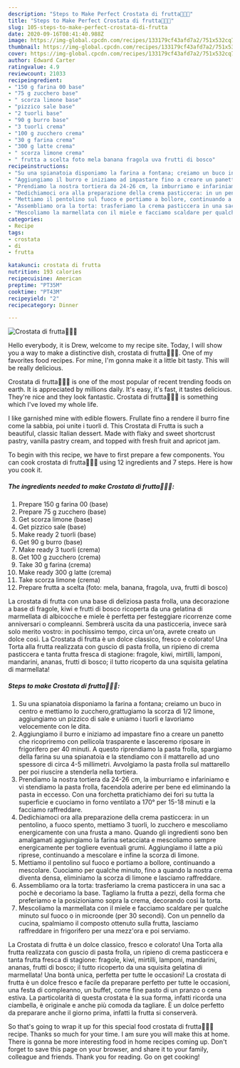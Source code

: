 ```yaml
---
description: "Steps to Make Perfect Crostata di frutta🍓🍌🍎"
title: "Steps to Make Perfect Crostata di frutta🍓🍌🍎"
slug: 105-steps-to-make-perfect-crostata-di-frutta
date: 2020-09-16T08:41:40.988Z
image: https://img-global.cpcdn.com/recipes/133179cf43afd7a2/751x532cq70/crostata-di-frutta🍓🍌🍎-recipe-main-photo.jpg
thumbnail: https://img-global.cpcdn.com/recipes/133179cf43afd7a2/751x532cq70/crostata-di-frutta🍓🍌🍎-recipe-main-photo.jpg
cover: https://img-global.cpcdn.com/recipes/133179cf43afd7a2/751x532cq70/crostata-di-frutta🍓🍌🍎-recipe-main-photo.jpg
author: Edward Carter
ratingvalue: 4.9
reviewcount: 21033
recipeingredient:
- "150 g farina 00 base"
- "75 g zucchero base"
- " scorza limone base"
- "pizzico sale base"
- "2 tuorli base"
- "90 g burro base"
- "3 tuorli crema"
- "100 g zucchero crema"
- "30 g farina crema"
- "300 g latte crema"
- " scorza limone crema"
- " frutta a scelta foto mela banana fragola uva frutti di bosco"
recipeinstructions:
- "Su una spianatoia disponiamo la farina a fontana; creiamo un buco in centro e mettiamo lo zucchero,grattugiamo la scorza di 1/2 limone, aggiungiamo un pizzico di sale e uniamo i tuorli e lavoriamo velocemente con le dita."
- "Aggiungiamo il burro e iniziamo ad impastare fino a creare un panetto che ricopriremo con pellicola trasparente e lasceremo riposare in frigorifero per 40 minuti. A questo riprendiamo la pasta frolla, spargiamo della farina su una spianatoia e la stendiamo con il mattarello ad uno spessore di circa 4-5 millimetri. Avvolgiamo la pasta frolla sul mattarello per poi riuscire a stenderla nella tortiera."
- "Prendiamo la nostra tortiera da 24-26 cm, la imburriamo e infariniamo e vi stendiamo la pasta frolla, facendola aderire per bene ed eliminando la pasta in eccesso. Con una forchetta pratichiamo dei fori su tutta la superficie e cuociamo in forno ventilato a 170° per 15-18 minuti e la facciamo raffreddare."
- "Dedichiamoci ora alla preparazione della crema pasticcera: in un pentolino, a fuoco spento, mettiamo 3 tuorli, lo zucchero e mescoliamo energicamente con una frusta a mano. Quando gli ingredienti sono ben amalgamati aggiungiamo la farina setacciata e mescoliamo sempre energicamente per togliere eventuali grumi. Aggiungiamo il latte a più riprese, continuando a mescolare e infine la scorza di limone."
- "Mettiamo il pentolino sul fuoco e portiamo a bollore, continuando a mescolare. Cuociamo per qualche minuto, fino a quando la nostra crema diventa densa, eliminiamo la scorza di limone e lasciamo raffreddare."
- "Assembliamo ora la torta: trasferiamo la crema pasticcera in una sac a pochè e decoriamo la base. Tagliamo la frutta a pezzi, della forma che preferiamo e la posizioniamo sopra la crema, decorando così la torta."
- "Mescoliamo la marmellata con il miele e facciamo scaldare per qualche minuto sul fuoco o in microonde (per 30 secondi). Con un pennello da cucina, spalmiamo il composto ottenuto sulla frutta, lasciamo raffreddare in frigorifero per una mezz&#39;ora e poi serviamo."
categories:
- Recipe
tags:
- crostata
- di
- frutta

katakunci: crostata di frutta 
nutrition: 193 calories
recipecuisine: American
preptime: "PT35M"
cooktime: "PT43M"
recipeyield: "2"
recipecategory: Dinner

---
```



![Crostata di frutta🍓🍌🍎](https://img-global.cpcdn.com/recipes/133179cf43afd7a2/751x532cq70/crostata-di-frutta🍓🍌🍎-recipe-main-photo.jpg)

Hello everybody, it is Drew, welcome to my recipe site. Today, I will show you a way to make a distinctive dish, crostata di frutta🍓🍌🍎. One of my favorites food recipes. For mine, I'm gonna make it a little bit tasty. This will be really delicious.

Crostata di frutta🍓🍌🍎 is one of the most popular of recent trending foods on earth. It is appreciated by millions daily. It's easy, it's fast, it tastes delicious. They're nice and they look fantastic. Crostata di frutta🍓🍌🍎 is something which I've loved my whole life.

I like garnished mine with edible flowers. Frullate fino a rendere il burro fine come la sabbia, poi unite i tuorli d. This Crostata di Frutta is such a beautiful, classic Italian dessert. Made with flaky and sweet shortcrust pastry, vanilla pastry cream, and topped with fresh fruit and apricot jam.


To begin with this recipe, we have to first prepare a few components. You can cook crostata di frutta🍓🍌🍎 using 12 ingredients and 7 steps. Here is how you cook it.

<!--inarticleads1-->

##### The ingredients needed to make Crostata di frutta🍓🍌🍎:

1. Prepare 150 g farina 00 (base)
1. Prepare 75 g zucchero (base)
1. Get  scorza limone (base)
1. Get pizzico sale (base)
1. Make ready 2 tuorli (base)
1. Get 90 g burro (base)
1. Make ready 3 tuorli (crema)
1. Get 100 g zucchero (crema)
1. Take 30 g farina (crema)
1. Make ready 300 g latte (crema)
1. Take  scorza limone (crema)
1. Prepare  frutta a scelta (foto: mela, banana, fragola, uva, frutti di bosco)


La crostata di frutta con una base di deliziosa pasta frolla, una decorazione a base di fragole, kiwi e frutti di bosco ricoperta da una gelatina di marmellata di albicocche e miele è perfetta per festeggiare ricorrenze come anniversari o compleanni. Sembrerà uscita da una pasticceria, invece sarà solo merito vostro: in pochissimo tempo, circa un&#39;ora, avrete creato un dolce così. La Crostata di frutta è un dolce classico, fresco e colorato! Una Torta alla frutta realizzata con guscio di pasta frolla, un ripieno di crema pasticcera e tanta frutta fresca di stagione: fragole, kiwi, mirtilli, lamponi, mandarini, ananas, frutti di bosco; il tutto ricoperto da una squisita gelatina di marmellata! 

<!--inarticleads2-->

##### Steps to make Crostata di frutta🍓🍌🍎:

1. Su una spianatoia disponiamo la farina a fontana; creiamo un buco in centro e mettiamo lo zucchero,grattugiamo la scorza di 1/2 limone, aggiungiamo un pizzico di sale e uniamo i tuorli e lavoriamo velocemente con le dita.
1. Aggiungiamo il burro e iniziamo ad impastare fino a creare un panetto che ricopriremo con pellicola trasparente e lasceremo riposare in frigorifero per 40 minuti. A questo riprendiamo la pasta frolla, spargiamo della farina su una spianatoia e la stendiamo con il mattarello ad uno spessore di circa 4-5 millimetri. Avvolgiamo la pasta frolla sul mattarello per poi riuscire a stenderla nella tortiera.
1. Prendiamo la nostra tortiera da 24-26 cm, la imburriamo e infariniamo e vi stendiamo la pasta frolla, facendola aderire per bene ed eliminando la pasta in eccesso. Con una forchetta pratichiamo dei fori su tutta la superficie e cuociamo in forno ventilato a 170° per 15-18 minuti e la facciamo raffreddare.
1. Dedichiamoci ora alla preparazione della crema pasticcera: in un pentolino, a fuoco spento, mettiamo 3 tuorli, lo zucchero e mescoliamo energicamente con una frusta a mano. Quando gli ingredienti sono ben amalgamati aggiungiamo la farina setacciata e mescoliamo sempre energicamente per togliere eventuali grumi. Aggiungiamo il latte a più riprese, continuando a mescolare e infine la scorza di limone.
1. Mettiamo il pentolino sul fuoco e portiamo a bollore, continuando a mescolare. Cuociamo per qualche minuto, fino a quando la nostra crema diventa densa, eliminiamo la scorza di limone e lasciamo raffreddare.
1. Assembliamo ora la torta: trasferiamo la crema pasticcera in una sac a pochè e decoriamo la base. Tagliamo la frutta a pezzi, della forma che preferiamo e la posizioniamo sopra la crema, decorando così la torta.
1. Mescoliamo la marmellata con il miele e facciamo scaldare per qualche minuto sul fuoco o in microonde (per 30 secondi). Con un pennello da cucina, spalmiamo il composto ottenuto sulla frutta, lasciamo raffreddare in frigorifero per una mezz&#39;ora e poi serviamo.


La Crostata di frutta è un dolce classico, fresco e colorato! Una Torta alla frutta realizzata con guscio di pasta frolla, un ripieno di crema pasticcera e tanta frutta fresca di stagione: fragole, kiwi, mirtilli, lamponi, mandarini, ananas, frutti di bosco; il tutto ricoperto da una squisita gelatina di marmellata! Una bontà unica, perfetta per tutte le occasioni! La crostata di frutta è un dolce fresco e facile da preparare perfetto per tutte le occasioni, una festa di compleanno, un buffet, come fine pasto di un pranzo o cena estiva. La particolarità di questa crostata è la sua forma, infatti ricorda una ciambella, è originale e anche più comoda da tagliare. È un dolce perfetto da preparare anche il giorno prima, infatti la frutta si conserverà. 

So that's going to wrap it up for this special food crostata di frutta🍓🍌🍎 recipe. Thanks so much for your time. I am sure you will make this at home. There is gonna be more interesting food in home recipes coming up. Don't forget to save this page on your browser, and share it to your family, colleague and friends. Thank you for reading. Go on get cooking!
